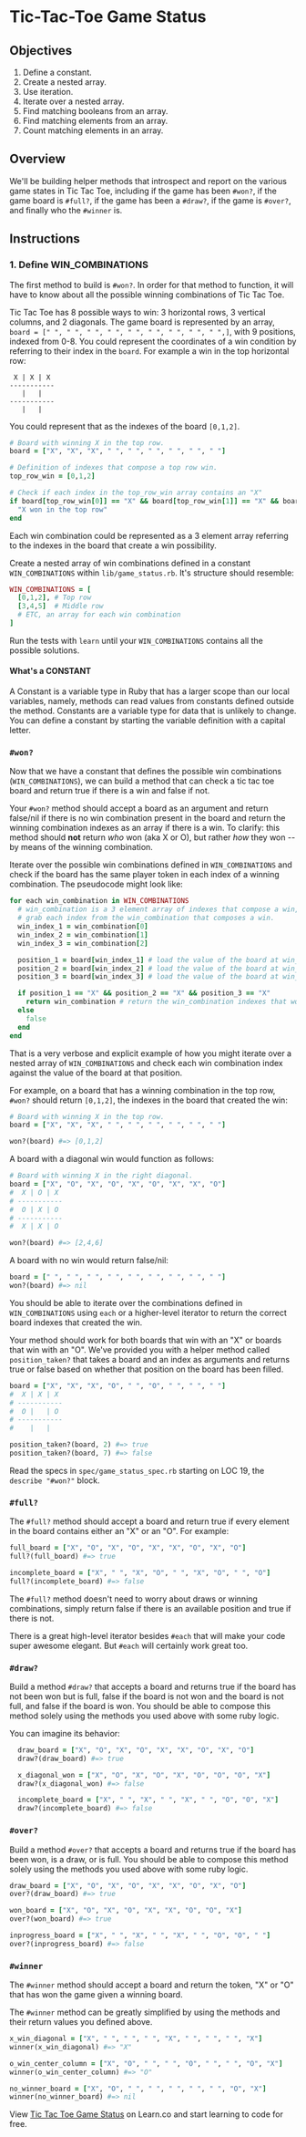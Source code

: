 # Tic-Tac-Toe Game Status

## Objectives

1.  Define a constant.
2.  Create a nested array.
3.  Use iteration.
4.  Iterate over a nested array.
5.  Find matching booleans from an array.
6.  Find matching elements from an array.
7.  Count matching elements in an array.

## Overview

We'll be building helper methods that introspect and report on the various game
states in Tic Tac Toe, including if the game has been `#won?`, if the game board
is `#full?`, if the game has been a `#draw?`, if the game is `#over?`, and
finally who the `#winner` is.

## Instructions

### 1. Define WIN_COMBINATIONS

The first method to build is `#won?`. In order for that method to function, it
will have to know about all the possible winning combinations of Tic Tac Toe.

Tic Tac Toe has 8 possible ways to win: 3 horizontal rows, 3 vertical columns,
and 2 diagonals. The game board is represented by an array,
`board = [" ", " ", " ", " ", " ", " ", " ", " ", " ",]`, with 9 positions,
indexed from 0-8. You could represent the coordinates of a win condition by
referring to their index in the `board`. For example a win in the top horizontal
row:

```
 X | X | X
-----------
   |   |
-----------
   |   |
```

You could represent that as the indexes of the board `[0,1,2]`.

```ruby
# Board with winning X in the top row.
board = ["X", "X", "X", " ", " ", " ", " ", " ", " "]

# Definition of indexes that compose a top row win.
top_row_win = [0,1,2]

# Check if each index in the top_row_win array contains an "X"
if board[top_row_win[0]] == "X" && board[top_row_win[1]] == "X" && board[top_row_win[2]] == "X"
  "X won in the top row"
end
```

Each win combination could be represented as a 3 element array referring to the
indexes in the board that create a win possibility.

Create a nested array of win combinations defined in a constant
`WIN_COMBINATIONS` within `lib/game_status.rb`. It's structure should resemble:

```ruby
WIN_COMBINATIONS = [
  [0,1,2], # Top row
  [3,4,5]  # Middle row
  # ETC, an array for each win combination
]
```

Run the tests with `learn` until your `WIN_COMBINATIONS` contains all the possible solutions.

#### What's a CONSTANT

A Constant is a variable type in Ruby that has a larger scope than our local variables, namely, methods can read values from constants defined outside the method. Constants are a variable type for data that is unlikely to change. You can define a constant by starting the variable definition with a capital letter.

### `#won?`

Now that we have a constant that defines the possible win combinations
(`WIN_COMBINATIONS`), we can build a method that can check a tic tac toe board
and return true if there is a win and false if not.

Your `#won?` method should accept a board as an argument and return false/nil if
there is no win combination present in the board and return the winning
combination indexes as an array if there is a win. To clarify: this method
should **not** return _who_ won (aka X or O), but rather _how_ they won -- by
means of the winning combination.

Iterate over the possible win combinations defined in `WIN_COMBINATIONS` and
check if the board has the same player token in each index of a winning
combination. The pseudocode might look like:

```ruby
for each win_combination in WIN_COMBINATIONS
  # win_combination is a 3 element array of indexes that compose a win, [0,1,2]
  # grab each index from the win_combination that composes a win.
  win_index_1 = win_combination[0]
  win_index_2 = win_combination[1]
  win_index_3 = win_combination[2]

  position_1 = board[win_index_1] # load the value of the board at win_index_1
  position_2 = board[win_index_2] # load the value of the board at win_index_2
  position_3 = board[win_index_3] # load the value of the board at win_index_3

  if position_1 == "X" && position_2 == "X" && position_3 == "X"
    return win_combination # return the win_combination indexes that won.
  else
    false
  end
end
```

That is a very verbose and explicit example of how you might iterate over a
nested array of `WIN_COMBINATIONS` and check each win combination index against
the value of the board at that position.

For example, on a board that has a winning combination in the top row, `#won?`
should return `[0,1,2]`, the indexes in the board that created the win:

```ruby
# Board with winning X in the top row.
board = ["X", "X", "X", " ", " ", " ", " ", " ", " "]

won?(board) #=> [0,1,2]
```

A board with a diagonal win would function as follows:

```ruby
# Board with winning X in the right diagonal.
board = ["X", "O", "X", "O", "X", "O", "X", "X", "O"]
#  X | O | X
# -----------
#  O | X | O
# -----------
#  X | X | O

won?(board) #=> [2,4,6]
```

A board with no win would return false/nil:

```ruby
board = [" ", " ", " ", " ", " ", " ", " ", " ", " "]
won?(board) #=> nil
```

You should be able to iterate over the combinations defined in
`WIN_COMBINATIONS` using `each` or a higher-level iterator to return the correct
board indexes that created the win.

Your method should work for both boards that win with an "X" or boards that win
with an "O". We've provided you with a helper method called `position_taken?`
that takes a board and an index as arguments and returns true or false based on
whether that position on the board has been filled.

```ruby
board = ["X", "X", "X", "O", " ", "O", " ", " ", " "]
#  X | X | X
# -----------
#  O |   | O
# -----------
#    |   |  

position_taken?(board, 2) #=> true
position_taken?(board, 7) #=> false
```

Read the specs in `spec/game_status_spec.rb` starting on LOC 19, the `describe "#won?"` block.

### `#full?`

The `#full?` method should accept a board and return true if every element in
the board contains either an "X" or an "O". For example:

```ruby
full_board = ["X", "O", "X", "O", "X", "X", "O", "X", "O"]
full?(full_board) #=> true

incomplete_board = ["X", " ", "X", "O", " ", "X", "O", " ", "O"]
full?(incomplete_board) #=> false
```

The `#full?` method doesn't need to worry about draws or winning combinations,
simply return false if there is an available position and true if there is not.

There is a great high-level iterator besides `#each` that will make your code
super awesome elegant. But `#each` will certainly work great too.

### `#draw?`

Build a method `#draw?` that accepts a board and returns true if the board has
not been won but is full, false if the board is not won and the board is not
full, and false if the board is won. You should be able to compose this method
solely using the methods you used above with some ruby logic.

You can imagine its behavior:

```ruby
  draw_board = ["X", "O", "X", "O", "X", "X", "O", "X", "O"]
  draw?(draw_board) #=> true

  x_diagonal_won = ["X", "O", "X", "O", "X", "O", "O", "O", "X"]
  draw?(x_diagonal_won) #=> false

  incomplete_board = ["X", " ", "X", " ", "X", " ", "O", "O", "X"]
  draw?(incomplete_board) #=> false
```

### `#over?`

Build a method `#over?` that accepts a board and returns true if the board has
been won, is a draw, or is full. You should be able to compose this method
solely using the methods you used above with some ruby logic.

```ruby
draw_board = ["X", "O", "X", "O", "X", "X", "O", "X", "O"]
over?(draw_board) #=> true

won_board = ["X", "O", "X", "O", "X", "X", "O", "O", "X"]
over?(won_board) #=> true

inprogress_board = ["X", " ", "X", " ", "X", " ", "O", "O", " "]
over?(inprogress_board) #=> false
```

### `#winner`

The `#winner` method should accept a board and return the token, "X" or "O" that
has won the game given a winning board.

The `#winner` method can be greatly simplified by using the methods and their
return values you defined above.

```ruby
x_win_diagonal = ["X", " ", " ", " ", "X", " ", " ", " ", "X"]
winner(x_win_diagonal) #=> "X"

o_win_center_column = ["X", "O", " ", " ", "O", " ", " ", "O", "X"]
winner(o_win_center_column) #=> "O"

no_winner_board = ["X", "O", " ", " ", " ", " ", " ", "O", "X"]
winner(no_winner_board) #=> nil
```

<p class='util--hide'>View <a href='https://learn.co/lessons/ttt-game-status'>Tic Tac Toe Game Status</a> on Learn.co and start learning to code for free.</p>
